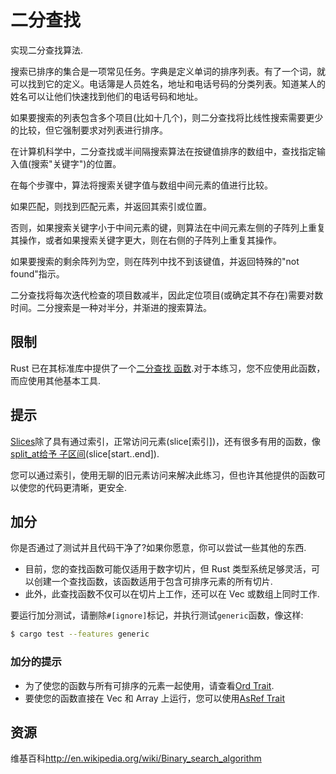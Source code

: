 # 二分查找

实现二分查找算法.

搜索已排序的集合是一项常见任务。字典是定义单词的排序列表。有了一个词，就可以找到它的定义。电话簿是人员姓名，地址和电话号码的分类列表。知道某人的姓名可以让他们快速找到他们的电话号码和地址。

如果要搜索的列表包含多个项目(比如十几个)，则二分查找将比线性搜索需要更少的比较，但它强制要求对列表进行排序。

在计算机科学中，二分查找或半间隔搜索算法在按键值排序的数组中，查找指定输入值(搜索"关键字")的位置。

在每个步骤中，算法将搜索关键字值与数组中间元素的值进行比较。

如果匹配，则找到匹配元素，并返回其索引或位置。

否则，如果搜索关键字小于中间元素的键，则算法在中间元素左侧的子阵列上重复其操作，或者如果搜索关键字更大，则在右侧的子阵列上重复其操作。

如果要搜索的剩余阵列为空，则在阵列中找不到该键值，并返回特殊的"not found"指示。

二分查找将每次迭代检查的项目数减半，因此定位项目(或确定其不存在)需要对数时间。二分搜索是一种对半分，并渐进的搜索算法。

## 限制

Rust 已在其标准库中提供了一个[二分查找 函数](https://doc.rust-lang.org/std/primitive.slice.html#method.binary_search).对于本练习，您不应使用此函数，而应使用其他基本工具.

## 提示

[Slices](https://doc.rust-lang.org/book/ch04-03-slices.html)除了具有通过索引，正常访问元素(slice[索引])，还有很多有用的函数，像[split_at](https://doc.rust-lang.org/std/primitive.slice.html#method.split_at)[给予 子区间](https://doc.rust-lang.org/std/primitive.slice.html#method.get)(slice[start..end]).

您可以通过索引，使用无聊的旧元素访问来解决此练习，但也许其他提供的函数可以使您的代码更清晰，更安全.

## 加分

你是否通过了测试并且代码干净了?如果你愿意，你可以尝试一些其他的东西.

- 目前，您的查找函数可能仅适用于数字切片，但 Rust 类型系统足够灵活，可以创建一个查找函数，该函数适用于包含可排序元素的所有切片.
- 此外，此查找函数不仅可以在切片上工作，还可以在 Vec 或数组上同时工作.

要运行加分测试，请删除`#[ignore]`标记，并执行测试`generic`函数，像这样:

```bash
$ cargo test --features generic
```

### 加分的提示

- 为了使您的函数与所有可排序的元素一起使用，请查看[Ord Trait](https://doc.rust-lang.org/std/cmp/trait.Ord.html).
- 要使您的函数直接在 Vec 和 Array 上运行，您可以使用[AsRef Trait](https://doc.rust-lang.org/std/convert/trait.AsRef.html)

[help-page]: https://exercism.io/tracks/rust/learning
[modules]: https://doc.rust-lang.org/book/ch07-00-modules.html
[cargo]: https://doc.rust-lang.org/book/ch14-00-more-about-cargo.html
[rust-tests]: https://doc.rust-lang.org/book/ch11-02-running-tests.html

## 资源

维基百科<http://en.wikipedia.org/wiki/Binary_search_algorithm>
